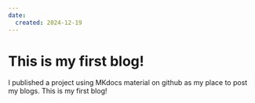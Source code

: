 ```yaml
---
date:
  created: 2024-12-19
---
```


# This is my first blog!

I published a project using MKdocs material on github as my place to post my blogs. This is my first blog!
